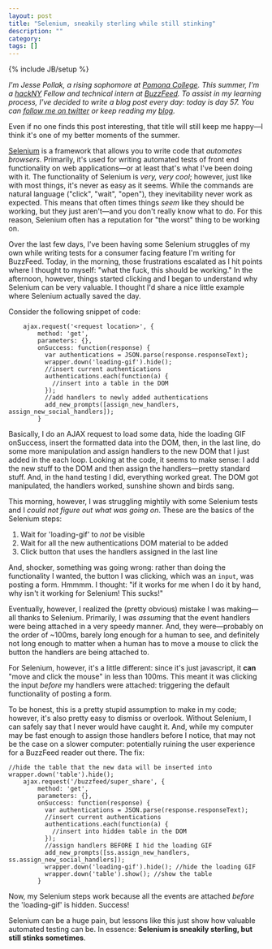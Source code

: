 ```yaml
---
layout: post
title: "Selenium, sneakily sterling while still stinking"
description: ""
category: 
tags: []
---
```

{% include JB/setup %}

*I'm Jesse Pollak, a rising sophomore at [Pomona College](http://pomona.edu). This summer, I'm a [hackNY](http://hackny.org) Fellow and technical intern at [BuzzFeed](http://buzzfeed.com). To assist in my learning process, I've decided to write a blog post every day: today is day 57. You can [follow me on twitter](http://twitter.com/jessepollak) or keep reading my [blog](http://jessepollak.me).*

Even if no one finds this post interesting, that title will still keep me happy—I think it's one of my better moments of the summer.

[Selenium](http://seleniumhq.org/) is a framework that allows you to write code that *automates browsers*. Primarily, it's used for writing automated tests of front end functionality on web applications—or at least that's what I've been doing with it. The functionality of Selenium is *very, very cool*; however, just like with most things, it's never as easy as it seems. While the commands are natural language ("click", "wait", "open"), they inevitability never work as expected. This means that often times things *seem* like they should be working, but they just aren't—and you don't really know what to do. For this reason, Selenium often has a reputation for "the worst" thing to be working on.

Over the last few days, I've been having some Selenium struggles of my own while writing tests for a consumer facing feature I'm writing for BuzzFeed. Today, in the morning, those frustrations escalated as I hit points where I thought to myself: "what the fuck, this should be working." In the afternoon, however, things started clicking and I began to understand why Selenium can be very valuable. I thought I'd share a nice little example where Selenium actually saved the day.

Consider the following snippet of code:
	  
		ajax.request('<request location>', {
			method: 'get',
			parameters: {},
			onSuccess: function(response) {
			  var authentications = JSON.parse(response.responseText);
			  wrapper.down('loading-gif').hide();
			  //insert current authentications
			  authentications.each(function(a) {
			    //insert into a table in the DOM
			  });
			  //add handlers to newly added authentications
			  add_new_prompts([assign_new_handlers, assign_new_social_handlers]);
			}
	  
Basically, I do an AJAX request to load some data, hide the loading GIF onSuccess, insert the formatted data into the DOM, then, in the last line, do some more manipulation and assign handlers to the new DOM that I just added in the each loop. Looking at the code, it seems to make sense: I add the new stuff to the DOM and then assign the handlers—pretty standard stuff. And, in the hand testing I did, everything worked great. The DOM got manipulated, the handlers worked, sunshine shown and birds sang.

This morning, however, I was struggling mightily with some Selenium tests and I *could not figure out what was going on*. These are the basics of the Selenium steps:

1. Wait for 'loading-gif' to *not* be visible
2. Wait for all the new authentications DOM material to be added
3. Click button that uses the handlers assigned in the last line

And, shocker, something was going wrong: rather than doing the functionality I wanted, the button I was clicking, which was an `input`, was posting a form. Hmmmm. I thought: "if it works for me when I do it by hand, why isn't it working for Selenium! This sucks!"

Eventually, however, I realized the (pretty obvious) mistake I was making—all thanks to Selenium. Primarily, I was *assuming* that the event handlers were being attached in a very speedy manner. And, they were—probably on the order of ~100ms, barely long enough for a human to see, and definitely not long enough to matter when a human has to move a mouse to click the button the handlers are being attached to.

For Selenium, however, it's a little different: since it's just javascript, it **can** "move and click the mouse" in less than 100ms. This meant it was clicking the input *before* my handlers were attached: triggering the default functionality of posting a form.

To be honest, this is a pretty stupid assumption to make in my code; however, it's also pretty easy to dismiss or overlook. Without Selenium, I can safely say that I never would have caught it. And, while my computer may be fast enough to assign those handlers before I notice, that may not be the case on a slower computer: potentially ruining the user experience for a BuzzFeed reader out there. The fix:

    //hide the table that the new data will be inserted into
    wrapper.down('table').hide(); 
		ajax.request('/buzzfeed/super_share', {
			method: 'get',
			parameters: {},
			onSuccess: function(response) {
			  var authentications = JSON.parse(response.responseText);
			  //insert current authentications
			  authentications.each(function(a) {
			    //insert into hidden table in the DOM
			  });
			  //assign handlers BEFORE I hid the loading GIF
			  add_new_prompts([ss.assign_new_handlers, ss.assign_new_social_handlers]); 
			  wrapper.down('loading-gif').hide(); //hide the loading GIF
			  wrapper.down('table').show(); //show the table
			}
			
Now, my Selenium steps work because all the events are attached *before* the 'loading-gif' is hidden. Success!

Selenium can be a huge pain, but lessons like this just show how valuable automated testing can be. In essence: **Selenium is sneakily sterling, but still stinks sometimes**.